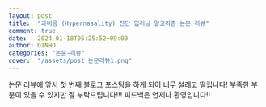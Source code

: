 ```yaml
---
layout: post
title:  "과비음 (Hypernasality) 진단 딥러닝 알고리즘 논문 리뷰"
comment: true
date:   2024-01-18T05:25:52+09:00
author: DINHO
categories: "논문-리뷰"
cover:  "/assets/post_논문리뷰1.png"
---
```


논문 리뷰에 앞서 첫 번째 블로그 포스팅을 하게 되어 너무 설레고 떨립니다!
부족한 부분이 있을 수 있지만 잘 부탁드립니다!!! 피드백은 언제나 환영입니다!!

<script src="https://utteranc.es/client.js"
        repo="dinhoitt / dinhoitt.github.io"
        issue-term="pathname"
        theme="github-light"
        crossorigin="anonymous"
        async>
</script>

